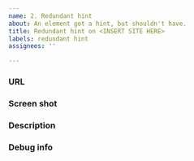 ```yaml
---
name: 2. Redundant hint
about: An element got a hint, but shouldn't have.
title: Redundant hint on <INSERT SITE HERE>
labels: redundant hint
assignees: ''

---
```


<!--
Thanks for using Link Hints!
It's be super nice if you could fill in the below details.
-->


### URL

<!--
Please paste the full URL to a page.
It's nice to have a specific example even if it happens on "every page".
-->


### Screen shot

<!--
A screen shot really helps!
GitHub allows attaching images in issues.
-->


### Description

<!--
A few words describing the issue.
-->


### Debug info

<!--
Click the Link Hints toolbar button, press "Copy debug info" and paste here.
-->
